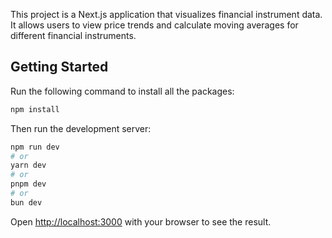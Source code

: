 This project is a Next.js application that visualizes financial instrument data. It allows users to view price trends and calculate moving averages for different financial instruments.

## Getting Started

Run the following command to install all the packages:

```bash
npm install
```

Then run the development server:

```bash
npm run dev
# or
yarn dev
# or
pnpm dev
# or
bun dev
```

Open [http://localhost:3000](http://localhost:3000) with your browser to see the result.
